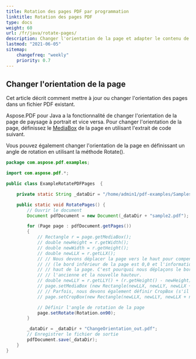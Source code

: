 ```yaml
---
title: Rotation des pages PDF par programmation
linktitle: Rotation des pages PDF
type: docs
weight: 60
url: /fr/java/rotate-pages/
description: Changer l'orientation de la page et adapter le contenu de la page à la nouvelle orientation de la page en utilisant Java.
lastmod: "2021-06-05"
sitemap:
    changefreq: "weekly"
    priority: 0.7
---
```


## Changer l'orientation de la page

Cet article décrit comment mettre à jour ou changer l'orientation des pages dans un fichier PDF existant.

Aspose.PDF pour Java a la fonctionnalité de changer l'orientation de la page de paysage à portrait et vice versa. Pour changer l'orientation de la page, définissez le [MediaBox](https://reference.aspose.com/pdf/java/com.aspose.pdf/Page#setMediaBox-com.aspose.pdf.Rectangle-) de la page en utilisant l'extrait de code suivant.

Vous pouvez également changer l'orientation de la page en définissant un angle de rotation en utilisant la méthode Rotate().

```java
package com.aspose.pdf.examples;

import com.aspose.pdf.*;

public class ExampleRotatePDFPages  {

    private static String _dataDir = "/home/admin1/pdf-examples/Samples/";

    public static void RotatePages() {
        // Ouvrir le document
        Document pdfDocument = new Document(_dataDir + "sample2.pdf");

        for (Page page : pdfDocument.getPages())
        {            
            // Rectangle r = page.getMediaBox();
            // double newHeight = r.getWidth();
            // double newWidth = r.getHeight();
            // double newLLX = r.getLLX();
            // // Nous devons déplacer la page vers le haut pour compenser le changement de taille de la page
            // // (le bord inférieur de la page est 0,0 et l'information est généralement placée depuis le
            // // haut de la page. C'est pourquoi nous déplaçons le bord inférieur vers le haut de la différence entre
            // // l'ancienne et la nouvelle hauteur.
            // double newLLY = r.getLLY() + (r.getHeight() - newHeight);
            // page.setMediaBox (new Rectangle(newLLX, newLLY, newLLX + newWidth, newLLY + newHeight));
            // // Parfois, nous devons également définir CropBox (s'il a été défini dans le fichier original)
            // page.setCropBox(new Rectangle(newLLX, newLLY, newLLX + newWidth, newLLY + newHeight));

            // Définir l'angle de rotation de la page
            page.setRotate(Rotation.on90);
        }

        _dataDir = _dataDir + "ChangeOrientation_out.pdf";
        // Enregistrer le fichier de sortie
        pdfDocument.save(_dataDir);
    }    
}
```
